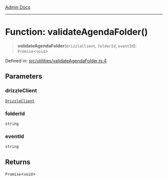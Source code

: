 [Admin Docs](/)

***

# Function: validateAgendaFolder()

> **validateAgendaFolder**(`drizzleClient`, `folderId`, `eventId`): `Promise`\<`void`\>

Defined in: [src/utilities/validateAgendaFolder.ts:4](https://github.com/PalisadoesFoundation/talawa-api/blob/9f305099d404e8f36dd8bdadb150fba1e7235da9/src/utilities/validateAgendaFolder.ts#L4)

## Parameters

### drizzleClient

[`DrizzleClient`](../../../plugins/drizzleClient/type-aliases/DrizzleClient.md)

### folderId

`string`

### eventId

`string`

## Returns

`Promise`\<`void`\>

